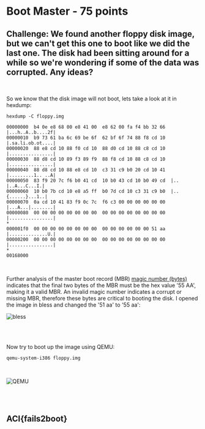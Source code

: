 # Boot Master - 75 points

## Challenge: We found another floppy disk image, but we can't get this one to boot like we did the last one. The disk had been sitting around for a while so we're wondering if some of the data was corrupted. Any ideas?
<br />


So we know that the disk image will not boot, lets take a look at it in hexdump:
```
hexdump -C floppy.img

00000000  b4 0e e8 68 00 e8 41 00  e8 62 00 fa f4 bb 32 66  |...h..A..b....2f|
00000010  b9 73 61 ba 6c 69 be 6f  62 bf 6f 74 88 f8 cd 10  |.sa.li.ob.ot....|
00000020  88 e8 cd 10 88 f0 cd 10  88 d0 cd 10 88 c8 cd 10  |................|
00000030  88 d8 cd 10 89 f3 89 f9  88 f8 cd 10 88 c8 cd 10  |................|
00000040  88 d8 cd 10 88 e8 cd 10  c3 31 c9 b0 20 cd 10 41  |.........1.. ..A|
00000050  83 f9 20 7c f6 b0 41 cd  10 b0 43 cd 10 b0 49 cd  |.. |..A...C...I.|
00000060  10 b0 7b cd 10 e8 a5 ff  b0 7d cd 10 c3 31 c9 b0  |..{......}...1..|
00000070  0a cd 10 41 83 f9 0c 7c  f6 c3 00 00 00 00 00 00  |...A...|........|
00000080  00 00 00 00 00 00 00 00  00 00 00 00 00 00 00 00  |................|
*
000001f0  00 00 00 00 00 00 00 00  00 00 00 00 00 00 51 aa  |..............U.|
00000200  00 00 00 00 00 00 00 00  00 00 00 00 00 00 00 00  |................|
*
00168000
```
<br />

Further analysis of the master boot record (MBR) [magic number (bytes)](http://mbrwizard.com/thembr.php) indicates that the final two bytes of the MBR must be the hex value '55 AA', making it a valid MBR. An invalid magic number indicates a corrupt or missing MBR, therefore these bytes are critical to booting the disk.  I opened the image in bless and changed the '51 aa' to '55 aa':
<br />

![bless](https://github.com/EESantiago/Writeups/blob/master/CyberStakes_2020/boot_master/screenshots/bless.png)

<br />
<br />

Now try to boot up the image using QEMU:

```
qemu-system-i386 floppy.img
```
<br />

![QEMU](https://github.com/EESantiago/Writeups/blob/master/CyberStakes_2020/boot_master/screenshots/QEMU.png)

<br />
<br />

## ACI{fails2boot}

